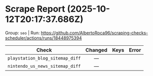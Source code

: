 # Scrape Report (2025-10-12T20:17:37.686Z)

Group: `seo`  |  Run: https://github.com/AlbertoRoca96/scraping-checks-scheduler/actions/runs/18448975394

| Check | Changed | Keys | Error |
|---|:---:|:--|:--|
| `playstation_blog_sitemap_diff` | — |  |  |
| `nintendo_us_news_sitemap_diff` | — |  |  |
